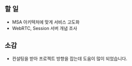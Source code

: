 ## 할 일

- MSA 아키텍처에 맞게 서비스 고도화
- WebRTC, Session 서버 개념 조사

## 소감

- 컨설팅을 받아 프로젝트 방향을 잡는데 도움이 많이 되었습니다.
